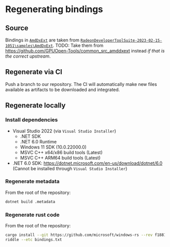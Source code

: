 # Regenerating bindings

## Source

Bindings in [`AmdDxExt`](.metadata/AmdDxExt/) are taken from [`RadeonDeveloperToolSuite-2023-02-15-1051\samples\AmdDxExt`](https://gpuopen.com/introducing-radeon-developer-tool-suite/).
TODO: Take them from <https://github.com/GPUOpen-Tools/common_src_amddxext> instead _if that is the correct upstream_.

## Regenerate via CI

Push a branch to our repository. The CI will automatically make new files available as artifacts to be downloaded and integrated.

## Regenerate locally

### Install dependencies

- Visual Studio 2022 (via `Visual Studio Installer`)
  - .NET SDK
  - .NET 6.0 Runtime
  - Windows 11 SDK (10.0.22000.0)
  - MSVC C++ x64/x86 build tools (Latest)
  - MSVC C++ ARM64 build tools (Latest)
- .NET 6.0 SDK: <https://dotnet.microsoft.com/en-us/download/dotnet/6.0>
  (Cannot be installed through `Visual Studio Installer`)

### Regenerate metadata

From the root of the repository:

```sh
dotnet build .metadata
```

### Regenerate rust code

From the root of the repository:

```sh
cargo install --git https://github.com/microsoft/windows-rs --rev f18811c riddle
riddle --etc bindings.txt
```
